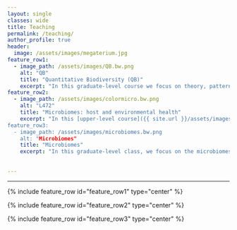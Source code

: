```yaml
---
layout: single
classes: wide
title: Teaching
permalink: /teaching/
author_profile: true
header:
  image: /assets/images/megaterium.jpg
feature_row1:
  - image_path: /assets/images/QB.bw.png
    alt: "QB"
    title: "Quantitative Biodiversity (QB)"
    excerpt: "In this graduate-level course we focus on theory, patterns, metrics, and tools used to study biodiversity. We calculate diversity metrics, generate and quantify diversity relationships, visualize multivariate data, and conduct phylogenetic tests. We use modern statistical computing and graphics environments (i.e., R), as well as version control tools (i.e., [GitHub](https://github.com/QuantitativeBiodiversity)). See [course website](https://qbiodiversity.netlify.app/) for more information." 
feature_row2:
  - image_path: /assets/images/colormicro.bw.png
    alt: "L472"
    title: "Microbiomes: host and environmental health"
    excerpt: "In this [upper-level course]({{ site.url }}/assets/images/L472_Advert.pdf), we cover fundamental concepts of ecology & evolutionary biology as they pertain to to microbial systems. In addition to lectures and discussion of papers from the primary literature, we engage in biodiversity projects that result in oral presentations and a contribution to [MicrobeWiki](https://microbewiki.kenyon.edu/index.php/MicrobeWiki), a open resource on microbes and microbiology. Course offered in spring semesters. See course [syllabus]({{ site.url }}/assets/images/L472_Syllabus.pdf) and [schedule]({{ site.url }}/assets/images/L472_Syllabus.pdf).
feature_row3:
  - image_path: /assets/images/microbiomes.bw.png
    alt: "Microbiomes"
    title: "Microbiomes"
    excerpt: "In this graduate-level class, we focus on the microbiomes of different hosts (humans, model systems, and non-model systems). We highlight the genetic and immunological processes involved in the microbiome that influence the behavior, physiology, ecology, and fitness of their hosts. Products from the course include a comprehensive, open-access bibliography and the generation of a conceptual model for approaching microbiome research."
    
    
---
```


---
{% include feature_row id="feature_row1" type="center" %}

{% include feature_row id="feature_row2" type="center" %}

{% include feature_row id="feature_row3" type="center" %}

